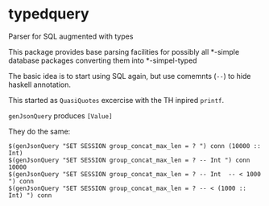 typedquery
==========

Parser for SQL augmented with types

This package provides base parsing facilities for possibly all *-simple database packages converting them into *-simpel-typed

The basic idea is to start using SQL again, but use comemnts (`--`) to hide haskell annotation.

This started as `QuasiQuotes` excercise with the TH inpired `printf`.

`genJsonQuery` produces `[Value]`

They do the same: 

    $(genJsonQuery "SET SESSION group_concat_max_len = ? ") conn (10000 :: Int)
    $(genJsonQuery "SET SESSION group_concat_max_len = ? -- Int ") conn 10000
    $(genJsonQuery "SET SESSION group_concat_max_len = ? -- Int  -- < 1000 ") conn
    $(genJsonQuery "SET SESSION group_concat_max_len = ? -- < (1000 :: Int) ") conn
